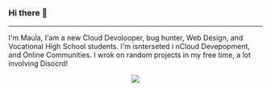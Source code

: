 ### Hi there 👋
_______________________________
I'm Maula, I'am a new Cloud Devolooper, bug hunter, Web Design, and Vocational High School students. I'm isnterseted i nCloud Devepopment, and Online Communities. I wrok on random projects in my free time, a lot involving Disocrd!
 <p align="center">
  <a href="https://skillicons.dev">
    <img src="https://skillicons.dev/icons?i=aws,gcp,git,docker,arduino,ae,grafana,js,linux,mysql,nodejs,html,css,php,mongodb.net,go,py" />
  </a>
</p>
